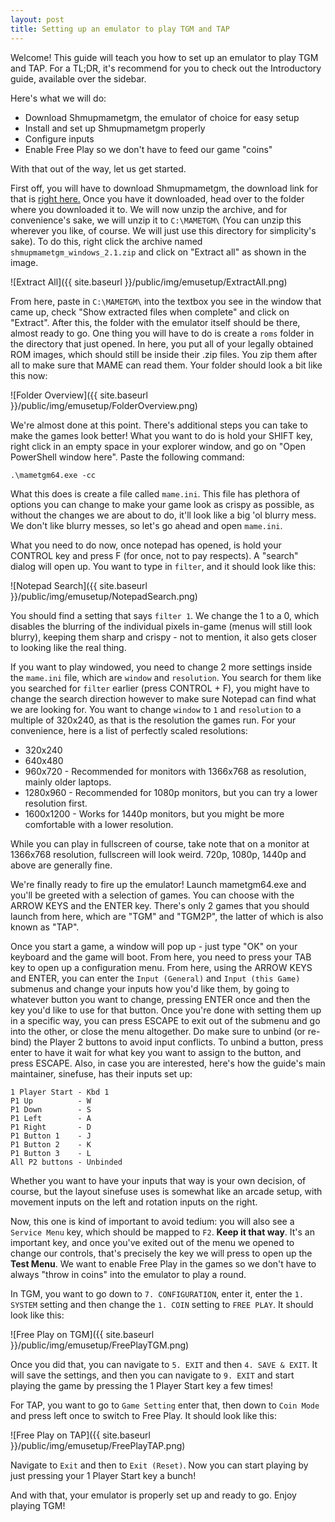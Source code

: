 ```yaml
---
layout: post
title: Setting up an emulator to play TGM and TAP
---
```


Welcome! This guide will teach you how to set up an emulator to play TGM and TAP.
For a TL;DR, it's recommend for you to check out the Introductory guide, available over the sidebar.

Here's what we will do:
* Download Shmupmametgm, the emulator of choice for easy setup
* Install and set up Shmupmametgm properly
* Configure inputs
* Enable Free Play so we don't have to feed our game "coins"

With that out of the way, let us get started.

First off, you will have to download Shmupmametgm, the download link for that is [right here.](https://github.com/MaryHal/shmupmametgm/releases/download/v2.1/shmupmametgm_windows_2.1.zip) Once you have it downloaded, head over to the folder where you downloaded it to. We will now unzip the archive, and for convenience's sake, we will unzip it to `C:\MAMETGM\` (You can unzip this wherever you like, of course. We will just use this directory for simplicity's sake). To do this, right click the archive named `shmupmametgm_windows_2.1.zip` and click on "Extract all" as shown in the image. 

![Extract All]({{ site.baseurl }}/public/img/emusetup/ExtractAll.png)

From here, paste in `C:\MAMETGM\` into the textbox you see in the window that came up, check "Show extracted files when complete" and click on "Extract". After this, the folder with the emulator itself should be there, almost ready to go. One thing you will have to do is create a `roms` folder in the directory that just opened. In here, you put all of your legally obtained ROM images, which should still be inside their .zip files. You zip them after all to make sure that MAME can read them. Your folder should look a bit like this now:

![Folder Overview]({{ site.baseurl }}/public/img/emusetup/FolderOverview.png)

We're almost done at this point. There's additional steps you can take to make the games look better! What you want to do is hold your SHIFT key, right click in an empty space in your explorer window, and go on "Open PowerShell window here". Paste the following command:

`.\mametgm64.exe -cc`

What this does is create a file called `mame.ini`. This file has plethora of options you can change to make your game look as crispy as possible, as without the changes we are about to do, it'll look like a big 'ol blurry mess. We don't like blurry messes, so let's go ahead and open `mame.ini`.

What you need to do now, once notepad has opened, is hold your CONTROL key and press F (for once, not to pay respects). A "search" dialog will open up. You want to type in `filter`, and it should look like this:

![Notepad Search]({{ site.baseurl }}/public/img/emusetup/NotepadSearch.png)

You should find a setting that says `filter 1`. We change the 1 to a 0, which disables the blurring of the individual pixels in-game (menus will still look blurry), keeping them sharp and crispy - not to mention, it also gets closer to looking like the real thing.

If you want to play windowed, you need to change 2 more settings inside the `mame.ini` file, which are `window` and `resolution`. You search for them like you searched for `filter` earlier (press CONTROL + F), you might have to change the search direction however to make sure Notepad can find what we are looking for. You want to change `window` to `1` and `resolution` to a multiple of 320x240, as that is the resolution the games run. For your convenience, here is a list of perfectly scaled resolutions:
* 320x240
* 640x480
* 960x720 - Recommended for monitors with 1366x768 as resolution, mainly older laptops.
* 1280x960 - Recommended for 1080p monitors, but you can try a lower resolution first.
* 1600x1200 - Works for 1440p monitors, but you might be more comfortable with a lower resolution.

<p class="message">
 While you can play in fullscreen of course, take note that on a monitor at 1366x768 resolution, fullscreen will look weird. 720p, 1080p, 1440p and above are generally fine.
</p>

We're finally ready to fire up the emulator! Launch mametgm64.exe and you'll be greeted with a selection of games. You can choose with the ARROW KEYS and the ENTER key. There's only 2 games that you should launch from here, which are "TGM" and "TGM2P", the latter of which is also known as "TAP". 

Once you start a game, a window will pop up - just type "OK" on your keyboard and the game will boot. From here, you need to press your TAB key to open up a configuration menu. From here, using the ARROW KEYS and ENTER, you can enter the `Input (General)` and `Input (this Game)` submenus and change your inputs how you'd like them, by going to whatever button you want to change, pressing ENTER once and then the key you'd like to use for that button. Once you're done with setting them up in a specific way, you can press ESCAPE to exit out of the submenu and go into the other, or close the menu altogether. Do make sure to unbind (or re-bind) the Player 2 buttons to avoid input conflicts. To unbind a button, press enter to have it wait for what key you want to assign to the button, and press ESCAPE. Also, in case you are interested, here's how the guide's main maintainer, sinefuse, has their inputs set up:
```
1 Player Start - Kbd 1
P1 Up          - W
P1 Down        - S
P1 Left        - A
P1 Right       - D
P1 Button 1    - J
P1 Button 2    - K
P1 Button 3    - L
All P2 buttons - Unbinded
```

Whether you want to have your inputs that way is your own decision, of course, but the layout sinefuse uses is somewhat like an arcade setup, with movement inputs on the left and rotation inputs on the right.

Now, this one is kind of important to avoid tedium: you will also see a `Service Menu` key, which should be mapped to `F2`. **Keep it that way**. It's an important key, and once you've exited out of the menu we opened to change our controls, that's precisely the key we will press to open up the **Test Menu**. We want to enable Free Play in the games so we don't have to always "throw in coins" into the emulator to play a round.

In TGM, you want to go down to `7. CONFIGURATION`, enter it, enter the `1. SYSTEM` setting and then change the `1. COIN` setting to `FREE PLAY`. It should look like this:

![Free Play on TGM]({{ site.baseurl }}/public/img/emusetup/FreePlayTGM.png)

Once you did that, you can navigate to `5. EXIT` and then `4. SAVE & EXIT`. It will save the settings, and then you can navigate to `9. EXIT` and start playing the game by pressing the 1 Player Start key a few times!

For TAP, you want to go to `Game Setting` enter that, then down to `Coin Mode` and press left once to switch to Free Play. It should look like this:

![Free Play on TAP]({{ site.baseurl }}/public/img/emusetup/FreePlayTAP.png)

Navigate to `Exit` and then to `Exit (Reset)`. Now you can start playing by just pressing your 1 Player Start key a bunch!

And with that, your emulator is properly set up and ready to go. Enjoy playing TGM!